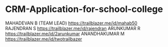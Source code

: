 # CRM-Application-for-school-college
MAHADEVAN B (TEAM LEAD) 
https://trailblazer.me/id/mahab50
RAJENDRAN S
https://trailblazer.me/id/rajendran
ARUNKUMAR R
https://trailblazer.me/id/2arunkumar 
ANANDHAKUMAR M
https://trailblazer.me/id/twotrailbazer
